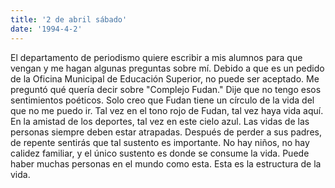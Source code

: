 ```yaml
---
title: '2 de abril sábado'
date: '1994-4-2'
---
```


El departamento de periodismo quiere escribir a mis alumnos para que vengan y me hagan algunas preguntas sobre mí. Debido a que es un pedido de la Oficina Municipal de Educación Superior, no puede ser aceptado. Me preguntó qué quería decir sobre "Complejo Fudan." Dije que no tengo esos sentimientos poéticos. Solo creo que Fudan tiene un círculo de la vida del que no me puedo ir. Tal vez en el tono rojo de Fudan, tal vez haya vida aquí. En la amistad de los deportes, tal vez en este cielo azul. Las vidas de las personas siempre deben estar atrapadas. Después de perder a sus padres, de repente sentirás que tal sustento es importante. No hay niños, no hay calidez familiar, y el único sustento es donde se consume la vida. Puede haber muchas personas en el mundo como esta. Esta es la estructura de la vida.

